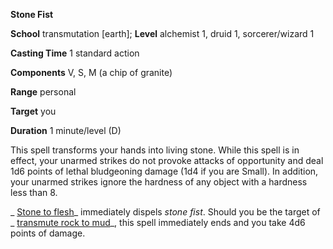  **Stone Fist**

**School** transmutation [earth]; **Level** alchemist 1, druid 1, sorcerer/wizard 1

**Casting Time** 1 standard action

**Components** V, S, M (a chip of granite)

**Range** personal

**Target** you

**Duration** 1 minute/level (D)

This spell transforms your hands into living stone. While this spell is in effect, your unarmed strikes do not provoke attacks of opportunity and deal 1d6 points of lethal bludgeoning damage (1d4 if you are Small). In addition, your unarmed strikes ignore the hardness of any object with a hardness less than 8.

_ [Stone to flesh](../../spells/stoneToFlesh.md#_stone-to-flesh)_ immediately dispels _stone fist_. Should you be the target of _ [transmute rock to mud](../../spells/transmuteRockToMud.md#_transmute-rock-to-mud)_, this spell immediately ends and you take 4d6 points of damage.

